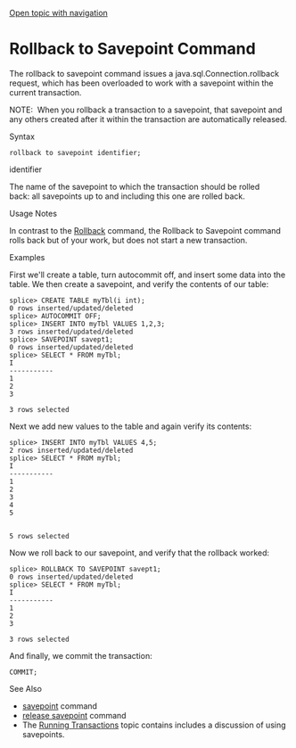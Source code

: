 [Open topic with navigation](../../index.html#Shared/CmdLineReference/CmdRollbackToSavepoint.html)

[]()Rollback to Savepoint Command
=================================

The <span class="AppCommand">rollback to savepoint</span> command issues a <span class="CodeFont">java.sql.Connection.rollback</span> request, which has been overloaded to work with a savepoint within the current transaction.

<span class="autonumber"><span class="noteAutoNum">NOTE:  </span></span>When you rollback a transaction to a savepoint, that savepoint and any others created after it within the transaction are automatically released.

Syntax

``` FcnSyntax
rollback to savepoint identifier;
```

<span class="ItalicFont">identifier</span>

The name of the savepoint to which the transaction should be rolled back: all savepoints up to and including this one are rolled back.

Usage Notes

In contrast to the <span class="CodeFont">[Rollback](CmdRollback.html)</span> command, the <span class="CodeFont">Rollback to Savepoint</span> command rolls back but of your work, but does not start a new transaction.

Examples

First we'll create a table, turn autocommit off, and insert some data into the table. We then create a savepoint, and verify the contents of our table:

``` AppCommand
splice> CREATE TABLE myTbl(i int);
0 rows inserted/updated/deleted
splice> AUTOCOMMIT OFF;
splice> INSERT INTO myTbl VALUES 1,2,3;
3 rows inserted/updated/deleted
splice> SAVEPOINT savept1;
0 rows inserted/updated/deleted
splice> SELECT * FROM myTbl;
I          
-----------
1          
2          
3          

3 rows selected
```

Next we add new values to the table and again verify its contents:

``` AppCommand
splice> INSERT INTO myTbl VALUES 4,5;
2 rows inserted/updated/deleted
splice> SELECT * FROM myTbl;
I          
-----------
1          
2          
3          
4          
5


5 rows selected
```

Now we roll back to our savepoint, and verify that the rollback worked:

``` AppCommand
splice> ROLLBACK TO SAVEPOINT savept1;
0 rows inserted/updated/deleted
splice> SELECT * FROM myTbl;
I          
-----------
1          
2          
3          

3 rows selected
```

And finally, we commit the transaction:

``` AppCommand
COMMIT;
```

See Also

-   [savepoint](CmdSavepoint.html) command
-   [release savepoint](CmdReleaseSavepoint.html) command
-   The <span class="ItalicFont">[Running Transactions](../Developers/Fundamentals/Transactions.html)</span> topic contains includes a discussion of using savepoints.

 


